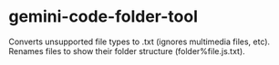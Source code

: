 # gemini-code-folder-tool
Converts unsupported file types to .txt (ignores multimedia files, etc). Renames files to show their folder structure (folder%file.js.txt).
